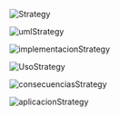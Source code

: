 ![Strategy]()

![umlStrategy]()

![implementacionStrategy]()

![UsoStrategy]()

![consecuenciasStrategy]()

![aplicacionStrategy]()